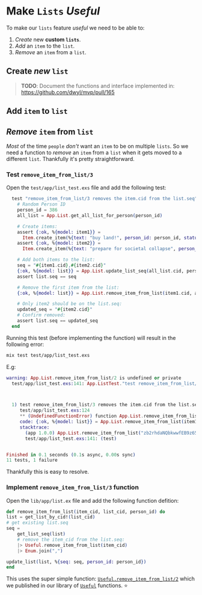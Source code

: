 # Make `Lists` _Useful_

To make our `lists` feature _useful_
we need to be able to:
1. _Create_ new **custom `lists`**.
2. _Add_ an `item` to the `list`.
3. _Remove_ an `item` from a `list`.

## Create _new_ `list`

> **TODO**: Document the functions 
> and interface implemented in: 
> https://github.com/dwyl/mvp/pull/165


## Add `item` to `list`





## _Remove_ `item` from `list`

_Most_ of the time `people` _don't_ want 
an `item` to be on multiple `lists`.
So we need a function to _remove_ an `item` from a `list`
when it gets moved to a different `list`. 
Thankfully it's pretty straightforward.

### Test `remove_item_from_list/3`

Open the `test/app/list_test.exs` file 
and add the following test:

```elixir
  test "remove_item_from_list/3 removes the item.cid from the list.seq" do
    # Random Person ID
    person_id = 386
    all_list = App.List.get_all_list_for_person(person_id)

    # Create items:
    assert {:ok, %{model: item1}} =
      Item.create_item(%{text: "buy land!", person_id: person_id, status: 2})
    assert {:ok, %{model: item2}} =
      Item.create_item(%{text: "prepare for societal collapse", person_id: person_id, status: 2})

    # Add both items to the list:
    seq = "#{item1.cid},#{item2.cid}"
    {:ok, %{model: list}} = App.List.update_list_seq(all_list.cid, person_id, seq)
    assert list.seq == seq

    # Remove the first item from the list:
    {:ok, %{model: list}} = App.List.remove_item_from_list(item1.cid, all_list.cid, person_id)

    # Only item2 should be on the list.seq:
    updated_seq = "#{item2.cid}"
    # Confirm removed:
    assert list.seq == updated_seq
  end
```

Running this test (before implementing the function)
will result in the following error:

```sh
mix test test/app/list_test.exs
```

E.g:

```elixir
warning: App.List.remove_item_from_list/2 is undefined or private
  test/app/list_test.exs:141: App.ListTest."test remove_item_from_list/3 removes the item.cid from the list.seq"/1



  1) test remove_item_from_list/3 removes the item.cid from the list.seq (App.ListTest)
     test/app/list_test.exs:124
     ** (UndefinedFunctionError) function App.List.remove_item_from_list/2 is undefined or private
     code: {:ok, %{model: list}} = App.List.remove_item_from_list(item1.cid, all_list.cid)
     stacktrace:
       (app 1.0.0) App.List.remove_item_from_list("zb2rhdaNQbkwwfEB9z65yRAtzmZvZmC5A3ei6tSkzySXaiKfi", "zb2rhid7hk43h1P24u7x88dAesrCVmh4uR53mUscxDAemyDaQ")
       test/app/list_test.exs:141: (test)


Finished in 0.1 seconds (0.1s async, 0.00s sync)
11 tests, 1 failure
```

Thankfully this is easy to resolve. 


### Implement `remove_item_from_list/3` function

Open the 
`lib/app/list.ex`
file
and add the following function defition:

```elixir
def remove_item_from_list(item_cid, list_cid, person_id) do
list = get_list_by_cid!(list_cid)
# get existing list.seq
seq =
    get_list_seq(list)
    # remove the item_cid from the list.seq:
    |> Useful.remove_item_from_list(item_cid)
    |> Enum.join(",")

update_list(list, %{seq: seq, person_id: person_id})
end
```

This uses the super simple function:
[`Useful.remove_item_from_list/2`](https://hexdocs.pm/useful/1.13.1/Useful.html#remove_item_from_list/2)
which we published 
in our library of 
[`Useful`](https://github.com/dwyl/useful)
functions. ⭐
